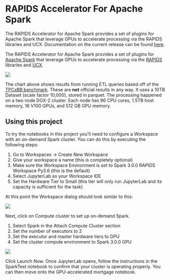 # RAPIDS Accelerator For Apache Spark
The RAPIDS Accelerator for Apache Spark provides a set of plugins for Apache Spark that leverage GPUs to accelerate processing via the RAPIDS libraries and UCX. Documentation on the current release can be found [here](https://nvidia.github.io/spark-rapids/). 

The RAPIDS Accelerator for Apache Spark provides a set of plugins for 
[Apache Spark](https://spark.apache.org) that leverage GPUs to accelerate processing
via the [RAPIDS](https://rapids.ai) libraries and [UCX](https://www.openucx.org/).

![](raw/latest/images/tpcxbb-like-results.png?inline=true)

The chart above shows results from running ETL queries based off of the 
[TPCxBB benchmark](http://www.tpc.org/tpcx-bb/default.asp). These are **not** official results in
any way. It uses a 10TB Dataset (scale factor 10,000), stored in parquet. The processing happened on
a two node DGX-2 cluster. Each node has 96 CPU cores, 1.5TB host memory, 16 V100 GPUs, and 512 GB
GPU memory.

## Using this project

To try the notebooks in this project you'll need to configure a Workspace with an on-demand Spark cluster. You can do this by executing the following steps:

1. Go to Workspaces -> Create New Workspace
2. Give your workspace a name (this is completely optional)
3. Make sure the Workspace Environment is set to Spark 3.0.0 RAPIDS Workspace Py3.6 (this is the default)
4. Select JupyterLab as your Workspace IDE
5. Set the Hardware Tier to Small (this tier will only run JupyterLab and its capacity is sufficient for the task)

At this point the Workspace dialog should look similar to this:

![](raw/latest/images/spark_workspace_1.png?inline=true)

Next, click on Compute cluster to set up on-demand Spark.

1. Select Spark in the Attach Compute Cluster section
2. Set the number of executors to 2
3. Set the executor and master hardware tiers to GPU
4. Set the cluster compute environment to Spark 3.0.0 GPU

![](raw/latest/images/spark_workspace_2.png?inline=true)

Click Launch Now. Once JupyterLab opens, follow the instructions in the SparkTest notebook to confirm that your cluster is operating properly. You can then move onto the GPU-accelerated mortgage notebook.

